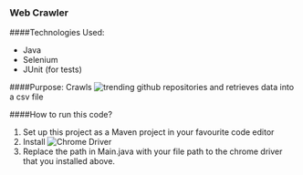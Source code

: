 ### Web Crawler

####Technologies Used:
- Java
- Selenium
- JUnit (for tests)

####Purpose: 
Crawls ![trending github repositories](https://github.com/trending?since=weekly%5D)
and retrieves data into a csv file

####How to run this code?
1. Set up this project as a Maven project in your favourite code editor
2. Install ![Chrome Driver](https://chromedriver.chromium.org/downloads)
3. Replace the path in Main.java with your file path to the chrome driver that you installed above. 


